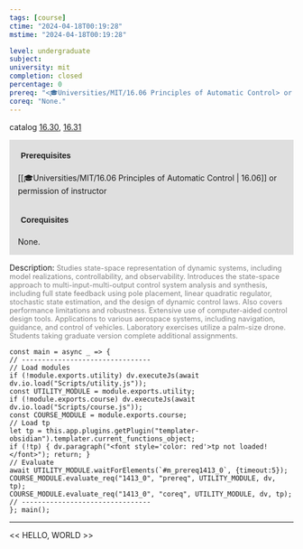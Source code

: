 ```yaml
---
tags: [course]
ctime: "2024-04-18T00:19:28"
mstime: "2024-04-18T00:19:28"

level: undergraduate
subject: 
university: mit
completion: closed
percentage: 0
prereq: "<🎓Universities/MIT/16.06 Principles of Automatic Control> or permission of instructor"
coreq: "None."
---
```


catalog [16.30](http://student.mit.edu/catalog/m16a.html#16.30), [16.31](http://student.mit.edu/catalog/m16a.html#16.31)

<span style="display: block; padding: 15px; background-color: rgb(100, 100, 100, 0.2);"><font id="m_prereq1413_0" style="display: block; font-family: Arial, sans-serif; font-weight: bold; padding: 5px">Prerequisites</font><br><span id="prereq1413_0">[[🎓Universities/MIT/16.06 Principles of Automatic Control | 16.06]] or permission of instructor</span></span>
<span style="display: block; padding: 15px; background-color: rgb(100, 100, 100, 0.2);"><font id="m_coreq1413_0" style="display: block; font-family: Arial, sans-serif; font-weight: bold; padding: 5px">Corequisites</font><br><span id="coreq1413_0">None.</span></span>

<font style="">Description:</font>
<font style="color: grey; font-size: 0.8rem;">Studies state-space representation of dynamic systems, including model realizations, controllability, and observability. Introduces the state-space approach to multi-input-multi-output control system analysis and synthesis, including full state feedback using pole placement, linear quadratic regulator, stochastic state estimation, and the design of dynamic control laws. Also covers performance limitations and robustness. Extensive use of computer-aided control design tools. Applications to various aerospace systems, including navigation, guidance, and control of vehicles. Laboratory exercises utilize a palm-size drone. Students taking graduate version complete additional assignments.</font>

```dataviewjs
const main = async _ => {
// --------------------------------
// Load modules
if (!module.exports.utility) dv.executeJs(await dv.io.load("Scripts/utility.js"));
const UTILITY_MODULE = module.exports.utility;
if (!module.exports.course) dv.executeJs(await dv.io.load("Scripts/course.js"));
const COURSE_MODULE = module.exports.course;
// Load tp
let tp = this.app.plugins.getPlugin("templater-obsidian").templater.current_functions_object;
if (!tp) { dv.paragraph("<font style='color: red'>tp not loaded!</font>"); return; }
// Evaluate
await UTILITY_MODULE.waitForElements(`#m_prereq1413_0`, {timeout:5});
COURSE_MODULE.evaluate_req("1413_0", "prereq", UTILITY_MODULE, dv, tp);
COURSE_MODULE.evaluate_req("1413_0", "coreq", UTILITY_MODULE, dv, tp);
// --------------------------------
}; main();
```

---

<< HELLO, WORLD >>
